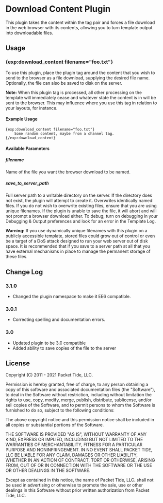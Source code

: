 # Download Content Plugin

This plugin takes the content within the tag pair and forces a file download in the web browser with its contents, allowing you to turn template output into downloadable files.

## Usage

### {exp:download_content filename="foo.txt"}

To use this plugin, place the plugin tag around the content that you wish to send to the browser as a file download, supplying the desired file name. Optionally, the file can also be saved to disk on the server.

**Note:** When this plugin tag is processed, all other processing on the template will immediately cease and whatever state the content is in will be sent to the browser. This may influence where you use this tag in relation to your layouts, for instance.

#### Example Usage

```
{exp:download_content filename="foo.txt"}
    Some random content, maybe from a channel tag.
{/exp:download_content}
```

#### Available Parameters

##### filename

Name of the file you want the browser download to be named.

##### save_to_server_path

Full server path to a writable directory on the server. If the directory does not exist, the plugin will attempt to create it. Overwrites identically named files. If you do not wish to overwrite existing files, ensure that you are using unique filenames. If the plugin is unable to save the file, it will abort and will not prompt a browser download either. To debug, turn on debugging in your Debugging & Output preferences and look for an error in the Template Log.

**Warning:** If you use dynamically unique filenames with this plugin on a publicly accessible template, stored files could grow out of control or even be a target of a DoS attack designed to run your web server out of disk space. It is recommended that if you save to a server path at all that you have external mechanisms in place to manage the permanent storage of these files.

## Change Log

### 3.1.0

- Changed the plugin namespace to make it EE6 compatible.

### 3.0.1

- Correcting spelling and documentation errors.

### 3.0

- Updated plugin to be 3.0 compatible
- Added ability to save copies of the file to the server

## License

Copyright (C) 2011 - 2021 Packet Tide, LLC.

Permission is hereby granted, free of charge, to any person obtaining a copy
of this software and associated documentation files (the "Software"), to deal
in the Software without restriction, including without limitation the rights
to use, copy, modify, merge, publish, distribute, sublicense, and/or sell
copies of the Software, and to permit persons to whom the Software is
furnished to do so, subject to the following conditions:

The above copyright notice and this permission notice shall be included in
all copies or substantial portions of the Software.

THE SOFTWARE IS PROVIDED "AS IS", WITHOUT WARRANTY OF ANY KIND, EXPRESS OR
IMPLIED, INCLUDING BUT NOT LIMITED TO THE WARRANTIES OF MERCHANTABILITY,
FITNESS FOR A PARTICULAR PURPOSE AND NONINFRINGEMENT. IN NO EVENT SHALL
PACKET TIDE, LLC BE LIABLE FOR ANY CLAIM, DAMAGES OR OTHER LIABILITY, WHETHER
IN AN ACTION OF CONTRACT, TORT OR OTHERWISE, ARISING FROM, OUT OF OR IN
CONNECTION WITH THE SOFTWARE OR THE USE OR OTHER DEALINGS IN THE SOFTWARE.

Except as contained in this notice, the name of Packet Tide, LLC. shall not be
used in advertising or otherwise to promote the sale, use or other dealings
in this Software without prior written authorization from Packet Tide, LLC.

